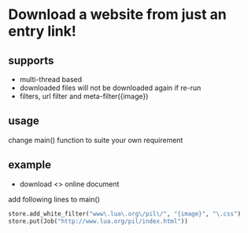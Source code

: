 # Download a website from just an entry link!


## supports

* multi-thread based
* downloaded files will not be downloaded again if re-run
* filters, url filter and meta-filter({image})


## usage

change main() function to suite your own requirement

## example

* download <<programming in Lua>> online document

add following lines to main()

```python
store.add_white_filter("www\.lua\.org\/pil\/", "{image}", "\.css")
store.put(Job("http://www.lua.org/pil/index.html"))
```
